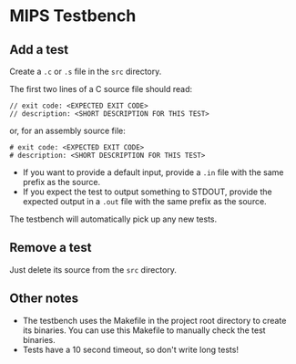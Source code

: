 # MIPS Testbench

## Add a test

Create a `.c` or `.s` file in the `src` directory.

The first two lines of a C source file should read:
```
// exit code: <EXPECTED EXIT CODE>
// description: <SHORT DESCRIPTION FOR THIS TEST>
```
or, for an assembly source file:
```
# exit code: <EXPECTED EXIT CODE>
# description: <SHORT DESCRIPTION FOR THIS TEST>
```

* If you want to provide a default input, provide a `.in` file with the same prefix as the source.
* If you expect the test to output something to STDOUT, provide the expected output
in a `.out` file with the same prefix as the source.

The testbench will automatically pick up any new tests.

## Remove a test

Just delete its source from the `src` directory.

## Other notes

* The testbench uses the Makefile in the project root directory to create its binaries.
  You can use this Makefile to manually check the test binaries.
* Tests have a 10 second timeout, so don't write long tests!
